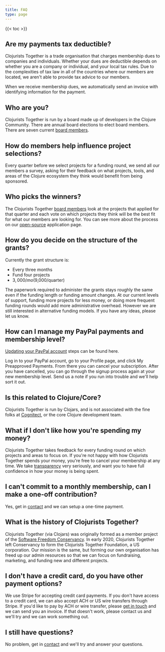 ```yaml
---
title: FAQ
type: page
---
```


{{< toc >}}

## Are my payments tax deductible?

Clojurists Together is a trade organisation that charges membership dues to companies and individuals. Whether your dues are deductible depends on whether you are a company or individual, and your local tax rules. Due to the complexities of tax law in all of the countries where our members are located, we aren't able to provide tax advice to our members.

<!-- However, what we have seen in the US is that companies with a business interest in the trade association's activities can treat membership dues like any other business expense. Generally speaking, the same rules apply to non-US businesses.

> Contributions to section 501(c)(6) organizations are not deductible as charitable contributions on the donor’s federal income tax return. They may be deductible as trade or business expenses if ordi­nary and necessary in the conduct of the taxpayer’s business. - [IRS Tax treatment of donations - 501(c)(6) organizations](https://www.irs.gov/charities-non-profits/other-non-profits/tax-treatment-of-donations-501c6-organizations)

For individuals, the situation depends much more on your exact corporate structure (self-employed vs. employed), and your local tax rules. In all cases, please talk to your tax professional to determine your individual situation. If you have any questions, please [get in touch](/contact) or talk to your accountant. -->

When we receive membership dues, we automatically send an invoice with identifying information for the payment.

## Who are you?

Clojurists Together is run by a board made up of developers in the Clojure Community. There are annual board elections to elect board members. There are seven current [board members](/team).

## How do members help influence project selections?

Every quarter before we select projects for a funding round, we send all our members a survey, asking for their feedback on what projects, tools, and areas of the Clojure ecosystem they think would benefit from being sponsored.

## Who picks the winners?

The Clojurists Together [board members](/team) look at the projects that applied for that quarter and each vote on which projects they think will be the best fit for what our members are looking for. You can see more about the process on our [open-source](/open-source) application page.

## How do you decide on the structure of the grants?

Currently the grant structure is:

* Every three months
* Fund four projects
* $3,000/mo ($9,000/quarter)

The paperwork required to administer the grants stays roughly the same even if the funding length or funding amount changes. At our current levels of support, funding more projects for less money, or doing more frequent funding rounds would add more administrative overhead. However we are still interested in alternative funding models. If you have any ideas, please let us know.

## How can I manage my PayPal payments and membership level?

[Updating your PayPal account](/docs/paypal-update) steps can be found here.

Log in to your PayPal account, go to your Profile page, and click My Preapproved Payments. From there you can cancel your subscription. After you have cancelled, you can go through the signup process again at your new membership level. Send us a note if you run into trouble and we'll help sort it out.

## Is this related to Clojure/Core?

Clojurists Together is run by Clojars, and is not associated with the fine folks at [Cognitect](https://cognitect.com), or the core Clojure development team.

## What if I don't like how you're spending my money?

Clojurists Together takes feedback for every funding round on which projects and areas to focus on. If you're not happy with how Clojurists Together spends your money, you're free to cancel your membership at any time. We take [transparency](/transparency) very seriously, and want you to have full confidence in how your money is being spent.

## I can't commit to a monthly membership, can I make a one-off contribution?

Yes, get in [contact](/contact) and we can setup a one-time payment.

## What is the history of Clojurists Together?

Clojurists Together (via Clojars) was originally formed as a member project of the <a href="https://sfconservancy.org">Software Freedom Conservancy</a>. In early 2020, Clojurists Together left Conservancy to form the Clojurists Together Foundation, a US corporation. Our mission is the same, but forming our own organisation has freed up our admin resources so that we can focus on fundraising, marketing, and funding new and different projects.

## I don't have a credit card, do you have other payment options?

We use Stripe for accepting credit card payments. If you don't have access to a credit card, we can also accept ACH or US wire transfers through Stripe. If you'd like to pay by ACH or wire transfer, please [get in touch](/contact/) and we can send you an invoice. If that doesn't work, please contact us and we'll try and we can work something out.

## I still have questions?

No problem, get in [contact](/contact) and we'll try and answer your questions.
